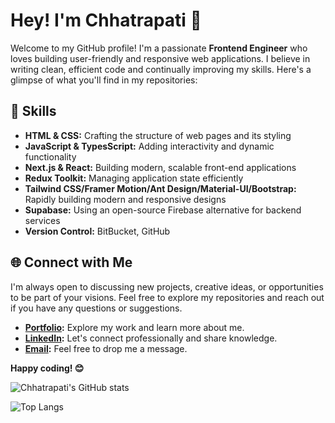# Hey! I'm Chhatrapati 👋

Welcome to my GitHub profile! I'm a passionate **Frontend Engineer** who loves building user-friendly and responsive web applications. I believe in writing clean, efficient code and continually improving my skills. Here's a glimpse of what you'll find in my repositories:

## 🚀 Skills

- **HTML & CSS:** Crafting the structure of web pages and its styling
- **JavaScript & TypesScript:** Adding interactivity and dynamic functionality
- **Next.js & React:** Building modern, scalable front-end applications
- **Redux Toolkit:** Managing application state efficiently
- **Tailwind CSS/Framer Motion/Ant Design/Material-UI/Bootstrap:** Rapidly building modern and responsive designs
- **Supabase:** Using an open-source Firebase alternative for backend services
- **Version Control:** BitBucket, GitHub

## 🌐 Connect with Me

I'm always open to discussing new projects, creative ideas, or opportunities to be part of your visions. Feel free to explore my repositories and reach out if you have any questions or suggestions.

- **[Portfolio](https://chhatrapati-dev.netlify.app/):** Explore my work and learn more about me.
- **[LinkedIn](https://www.linkedin.com/in/chhatrapati8279/):** Let's connect professionally and share knowledge.
- **[Email](mailto:chhatrapati1511@gmail.com):** Feel free to drop me a message.

**Happy coding! 😊**

![Chhatrapati's GitHub stats](https://github-readme-stats.vercel.app/api?username=chhatrapati295&hide=contribs,prs)

![Top Langs](https://github-readme-stats.vercel.app/api/top-langs/?username=chhatrapati295&hide_progress=true)
